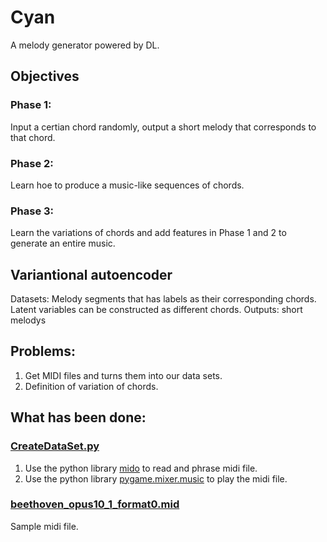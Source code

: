 # Cyan

A melody generator powered by DL.

## Objectives
### Phase 1:
Input a certian chord randomly, output a short melody that corresponds to that chord.

### Phase 2:
Learn hoe to produce a music-like sequences of chords.

### Phase 3:
Learn the variations of chords and add features in Phase 1 and 2 to generate an entire music.

## Variantional autoencoder
Datasets: Melody segments that has labels as their corresponding chords.
Latent variables can be constructed as different chords.
Outputs: short melodys

## Problems:
1. Get MIDI files and turns them into our data sets.
2. Definition of variation of chords.

## What has been done:
### [CreateDataSet.py](https://github.com/functionadvanced/Cyan/blob/master/CreateDataSet.py)
1. Use the python library [mido](https://mido.readthedocs.io/en/latest/index.html) to read and phrase midi file.
2. Use the python library [pygame.mixer.music](https://www.pygame.org/docs/ref/music.html) to play the midi file.
### [beethoven_opus10_1_format0.mid](https://github.com/functionadvanced/Cyan/blob/master/beethoven_opus10_1_format0.mid)
Sample midi file.
